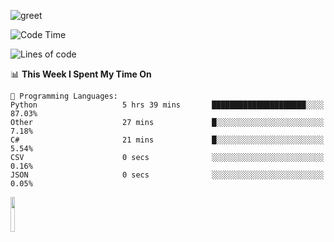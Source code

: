 ![greet](https://user-images.githubusercontent.com/44234583/146624354-9d461392-3676-4e7a-b12f-debc7319f53b.gif) 


<!--START_SECTION:waka-->
![Code Time](http://img.shields.io/badge/Code%20Time-331%20hrs%209%20mins-blue)

![Lines of code](https://img.shields.io/badge/From%20Hello%20World%20I%27ve%20Written-610%20Thousand%20lines%20of%20code-blue)

📊 **This Week I Spent My Time On** 

```text
💬 Programming Languages: 
Python                   5 hrs 39 mins       █████████████████████░░░░   87.03% 
Other                    27 mins             █░░░░░░░░░░░░░░░░░░░░░░░░   7.18% 
C#                       21 mins             █░░░░░░░░░░░░░░░░░░░░░░░░   5.54% 
CSV                      0 secs              ░░░░░░░░░░░░░░░░░░░░░░░░░   0.16% 
JSON                     0 secs              ░░░░░░░░░░░░░░░░░░░░░░░░░   0.05%

```


<!--END_SECTION:waka-->
<img src="https://user-images.githubusercontent.com/44234583/191059235-95ebfce1-7fc7-4eee-baff-214d902e7c18.gif" width="12%"/>
